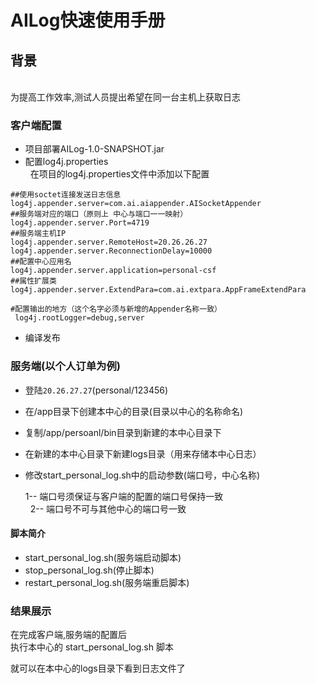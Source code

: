 # AILog快速使用手册

## 背景
<br>
为提高工作效率,测试人员提出希望在同一台主机上获取日志

### 客户端配置
 * 项目部署AILog-1.0-SNAPSHOT.jar<br>
 * 配置log4j.properties<br>
   在项目的log4j.properties文件中添加以下配置
 ```
 ##使用soctet连接发送日志信息
log4j.appender.server=com.ai.aiappender.AISocketAppender
##服务端对应的端口（原则上 中心与端口一一映射）
log4j.appender.server.Port=4719
##服务端主机IP
log4j.appender.server.RemoteHost=20.26.26.27
log4j.appender.server.ReconnectionDelay=10000
##配置中心应用名
log4j.appender.server.application=personal-csf
##属性扩展类
log4j.appender.server.ExtendPara=com.ai.extpara.AppFrameExtendPara
```
```
#配置输出的地方（这个名字必须与新增的Appender名称一致）
 log4j.rootLogger=debug,server
```
* 编译发布

### 服务端(以个人订单为例)
 * 登陆`20.26.27.27`(personal/123456)<br>
 * 在/app目录下创建本中心的目录(目录以中心的名称命名)
 
 * 复制/app/persoanl/bin目录到新建的本中心目录下
 
 * 在新建的本中心目录下新建logs目录（用来存储本中心日志）
 
 * 修改start_personal_log.sh中的启动参数(端口号，中心名称)<br>
   
   1-- 端口号须保证与客户端的配置的端口号保持一致<br>
   
   2-- 端口号不可与其他中心的端口号一致

 
  #### 脚本简介<br>
-  start_personal_log.sh(服务端启动脚本)
-  stop_personal_log.sh(停止脚本)
-  restart_personal_log.sh(服务端重启脚本)
 
### 结果展示
 
在完成客户端,服务端的配置后<br>
执行本中心的 start_personal_log.sh 脚本 <br>

就可以在本中心的logs目录下看到日志文件了














 






